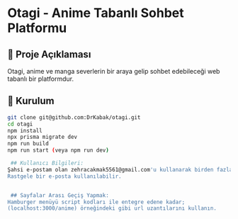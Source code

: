# Otagi - Anime Tabanlı Sohbet Platformu

## 📌 Proje Açıklaması
Otagi, anime ve manga severlerin bir araya gelip sohbet edebileceği web tabanlı bir platformdur.

## 🚀 Kurulum
```bash
git clone git@github.com:DrKabak/otagi.git
cd otagi
npm install
npx prisma migrate dev
npm run build
npm run start (veya npm run dev)

 ## Kullanıcı Bilgileri:
Şahsi e-postam olan zehracakmak5561@gmail.com'u kullanarak birden fazla hesap oluşturmaya çalışarak; "Bu e posta kullanılıyor." alert dönüşünü almış oldum.
Rastgele bir e-posta kullanılabilir.


 ## Sayfalar Arası Geçiş Yapmak:
Hamburger menüyü script kodları ile entegre edene kadar;
(localhost:3000/anime) örneğindeki gibi url uzantılarını kullanın.

